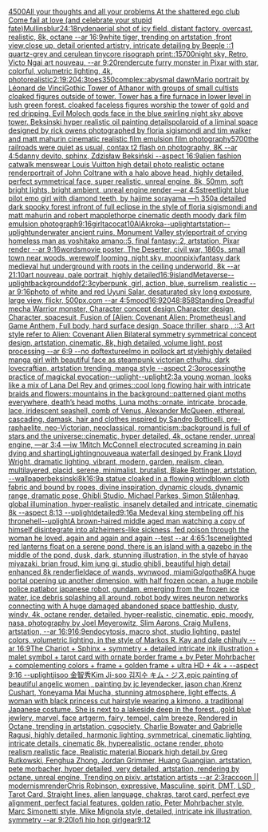 [4500](https://www.ebank.nz/aiartgenerator?category=4500)[All your thoughts and all your problems At the shattered ego club Come fail at love (and celebrate your stupid fate)](https://www.ebank.nz/aiartgenerator?category=All%2520your%2520thoughts%2520and%2520all%2520your%2520problems%2520At%2520the%2520shattered%2520ego%2520club%2520Come%2520fail%2520at%2520love%2520%28and%2520celebrate%2520your%2520stupid%2520fate%29)[Mullins](https://www.ebank.nz/aiartgenerator?category=Mullins)[blur](https://www.ebank.nz/aiartgenerator?category=blur)[24:18](https://www.ebank.nz/aiartgenerator?category=24%3A18)[ryden](https://www.ebank.nz/aiartgenerator?category=ryden)[aerial shot of icy field, distant factory, overcast, realistic, 8k, octane --ar 16:9](https://www.ebank.nz/aiartgenerator?category=aerial%2520shot%2520of%2520icy%2520field%2C%2520distant%2520factory%2C%2520overcast%2C%2520realistic%2C%25208k%2C%2520octane%2520--ar%252016%3A9)[white tiger, trending on artstation ,front view,close up, detail oriented artistry, intricate detailing by Beeple ::1 quartz-grey and cerulean tinycore risograph print::1](https://www.ebank.nz/aiartgenerator?category=white%2520tiger%2C%2520trending%2520on%2520artstation%2520%2Cfront%2520view%2Cclose%2520up%2C%2520detail%2520oriented%2520artistry%2C%2520intricate%2520detailing%2520by%2520Beeple%2520%3A%3A1%2520quartz-grey%2520and%2520cerulean%2520tinycore%2520risograph%2520print%3A%3A1)[5700](https://www.ebank.nz/aiartgenerator?category=5700)[night sky, Retro, Victo Ngai art nouveau,  --ar 9:20](https://www.ebank.nz/aiartgenerator?category=night%2520sky%2C%2520Retro%2C%2520Victo%2520Ngai%2520art%2520nouveau%2C%2520%2520--ar%25209%3A20)[render](https://www.ebank.nz/aiartgenerator?category=render)[cute furry monster in Pixar with star, colorful, volumetric lighting, 4k, photorealistic](https://www.ebank.nz/aiartgenerator?category=cute%2520furry%2520monster%2520in%2520Pixar%2520with%2520star%2C%2520colorful%2C%2520volumetric%2520lighting%2C%25204k%2C%2520photorealistic)[2:1](https://www.ebank.nz/aiartgenerator?category=2%3A1)[9:20](https://www.ebank.nz/aiartgenerator?category=9%3A20)[4:3](https://www.ebank.nz/aiartgenerator?category=4%3A3)[toes](https://www.ebank.nz/aiartgenerator?category=toes)[350](https://www.ebank.nz/aiartgenerator?category=350)[complex::](https://www.ebank.nz/aiartgenerator?category=complex%3A%3A)[abysmal dawn](https://www.ebank.nz/aiartgenerator?category=abysmal%2520dawn)[Mario portrait by Léonard de Vinci](https://www.ebank.nz/aiartgenerator?category=Mario%2520portrait%2520by%2520L%C3%A9onard%2520de%2520Vinci)[Gothic Tower of Athanor with groups of small cultists cloaked figures outside of tower. Tower has a fire furnace in lower level in lush green forest. cloaked faceless figures worship the tower of gold and red dripping. Evil Moloch gods face in the blue swirling night sky above tower. Beksinski hyper realistic oil painting details](https://www.ebank.nz/aiartgenerator?category=Gothic%2520Tower%2520of%2520Athanor%2520with%2520groups%2520of%2520small%2520cultists%2520cloaked%2520figures%2520outside%2520of%2520tower.%2520Tower%2520has%2520a%2520fire%2520furnace%2520in%2520lower%2520level%2520in%2520lush%2520green%2520forest.%2520cloaked%2520faceless%2520figures%2520worship%2520the%2520tower%2520of%2520gold%2520and%2520red%2520dripping.%2520Evil%2520Moloch%2520gods%2520face%2520in%2520the%2520blue%2520swirling%2520night%2520sky%2520above%2520tower.%2520Beksinski%2520hyper%2520realistic%2520oil%2520painting%2520details)[polaroid of a liminal space designed by rick owens photographed by floria sigismondi and tim walker  and matt mahurin cinematic realistic film emulsion film photography](https://www.ebank.nz/aiartgenerator?category=polaroid%2520of%2520a%2520liminal%2520space%2520designed%2520by%2520rick%2520owens%2520photographed%2520by%2520floria%2520sigismondi%2520and%2520tim%2520walker%2520%2520and%2520matt%2520mahurin%2520cinematic%2520realistic%2520film%2520emulsion%2520film%2520photography)[5700](https://www.ebank.nz/aiartgenerator?category=5700)[the railroads were quiet as usual, contax t2 flash on photography, 8K --ar 4:5](https://www.ebank.nz/aiartgenerator?category=the%2520railroads%2520were%2520quiet%2520as%2520usual%2C%2520contax%2520t2%2520flash%2520on%2520photography%2C%25208K%2520--ar%25204%3A5)[danny devito, sphinx, Zdzisław Beksiński --aspect 16:9](https://www.ebank.nz/aiartgenerator?category=danny%2520devito%2C%2520sphinx%2C%2520Zdzis%C5%82aw%2520Beksi%C5%84ski%2520--aspect%252016%3A9)[alien fashion catwalk menswear Louis Vuitton high detail photo realistic octane render](https://www.ebank.nz/aiartgenerator?category=alien%2520fashion%2520catwalk%2520menswear%2520Louis%2520Vuitton%2520high%2520detail%2520photo%2520realistic%2520octane%2520render)[portrait of John Coltrane with a halo above head, highly detailed, perfect symmetrical face, super realistic, unreal engine, 8k, 50mm, soft bright lights, bright ambient, unreal engine render —ar 4:5](https://www.ebank.nz/aiartgenerator?category=portrait%2520of%2520John%2520Coltrane%2520with%2520a%2520halo%2520above%2520head%2C%2520highly%2520detailed%2C%2520perfect%2520symmetrical%2520face%2C%2520super%2520realistic%2C%2520unreal%2520engine%2C%25208k%2C%252050mm%2C%2520soft%2520bright%2520lights%2C%2520bright%2520ambient%2C%2520unreal%2520engine%2520render%2520%E2%80%94ar%25204%3A5)[street](https://www.ebank.nz/aiartgenerator?category=street)[light blue pilot emo girl with diamond teeth, by hajime sorayama —h 350](https://www.ebank.nz/aiartgenerator?category=light%2520blue%2520pilot%2520emo%2520girl%2520with%2520diamond%2520teeth%2C%2520by%2520hajime%2520sorayama%2520%E2%80%94h%2520350)[a detailed dark spooky forest infront of full eclipse in the style of floria sigismondi and matt mahurin and robert mapplethorpe cinematic depth moody dark film emulsion photograph](https://www.ebank.nz/aiartgenerator?category=a%2520detailed%2520dark%2520spooky%2520forest%2520infront%2520of%2520full%2520eclipse%2520in%2520the%2520style%2520of%2520floria%2520sigismondi%2520and%2520matt%2520mahurin%2520and%2520robert%2520mapplethorpe%2520cinematic%2520depth%2520moody%2520dark%2520film%2520emulsion%2520photograph)[9:16](https://www.ebank.nz/aiartgenerator?category=9%3A16)[girl](https://www.ebank.nz/aiartgenerator?category=girl)[tacocat](https://www.ebank.nz/aiartgenerator?category=tacocat)[10](https://www.ebank.nz/aiartgenerator?category=10)[AlAkroka](https://www.ebank.nz/aiartgenerator?category=AlAkroka)[--uplight](https://www.ebank.nz/aiartgenerator?category=--uplight)[artstation](https://www.ebank.nz/aiartgenerator?category=artstation)[--uplight](https://www.ebank.nz/aiartgenerator?category=--uplight)[underwater ancient ruins, Monument Valley style](https://www.ebank.nz/aiartgenerator?category=underwater%2520ancient%2520ruins%2C%2520Monument%2520Valley%2520style)[portrait of crying homeless man as yoshitako amano::5, final fantasy::2, artstation, Pixar render --ar 9:16](https://www.ebank.nz/aiartgenerator?category=portrait%2520of%2520crying%2520homeless%2520man%2520as%2520yoshitako%2520amano%3A%3A5%2C%2520final%2520fantasy%3A%3A2%2C%2520artstation%2C%2520Pixar%2520render%2520--ar%25209%3A16)[words](https://www.ebank.nz/aiartgenerator?category=words)[movie poster, The Deserter, civil war, 1860s, small town near woods, werewolf looming, night sky, moon](https://www.ebank.nz/aiartgenerator?category=movie%2520poster%2C%2520The%2520Deserter%2C%2520civil%2520war%2C%25201860s%2C%2520small%2520town%2520near%2520woods%2C%2520werewolf%2520looming%2C%2520night%2520sky%2C%2520moon)[pixiv](https://www.ebank.nz/aiartgenerator?category=pixiv)[fantasy dark medieval hut underground with roots in the ceiling underworld, 8k --ar 21:10](https://www.ebank.nz/aiartgenerator?category=fantasy%2520dark%2520medieval%2520hut%2520underground%2520with%2520roots%2520in%2520the%2520ceiling%2520underworld%2C%25208k%2520--ar%252021%3A10)[art nouveau, pale portrait, highly detailed](https://www.ebank.nz/aiartgenerator?category=art%2520nouveau%2C%2520pale%2520portrait%2C%2520highly%2520detailed)[16:9](https://www.ebank.nz/aiartgenerator?category=16%3A9)[island](https://www.ebank.nz/aiartgenerator?category=island)[Metaverse](https://www.ebank.nz/aiartgenerator?category=Metaverse)[--uplight](https://www.ebank.nz/aiartgenerator?category=--uplight)[background](https://www.ebank.nz/aiartgenerator?category=background)[dof](https://www.ebank.nz/aiartgenerator?category=dof)[2:3](https://www.ebank.nz/aiartgenerator?category=2%3A3)[cyberpunk, girl, action, blue, surrelism, realistic --ar 9:16](https://www.ebank.nz/aiartgenerator?category=cyberpunk%2C%2520girl%2C%2520action%2C%2520blue%2C%2520surrelism%2C%2520realistic%2520--ar%25209%3A16)[photo of white and red Uyuni Salar, desaturated sky long exposure, large view, flickr, 500px.com --ar 4:5](https://www.ebank.nz/aiartgenerator?category=photo%2520of%2520white%2520and%2520red%2520Uyuni%2520Salar%2C%2520desaturated%2520sky%2520long%2520exposure%2C%2520large%2520view%2C%2520flickr%2C%2520500px.com%2520--ar%25204%3A5)[mood](https://www.ebank.nz/aiartgenerator?category=mood)[16:9](https://www.ebank.nz/aiartgenerator?category=16%3A9)[2048:858](https://www.ebank.nz/aiartgenerator?category=2048%3A858)[Standing Dreadful mecha Warrior monster, Character concept design,Character design,  Character, spacesuit, Fusion of [Alien: Covenant Alien: Prometheus] and Game Anthem,  Full body,  hard surface design, Space thriller, sharp , ::3  Art style refer to Alien: Covenant Alien   Bilateral symmetry       symmetrical   concept design,  artstation, cinematic,  8k, high detailed,  volume light,  post processing    --ar 6:9   --no dof](https://www.ebank.nz/aiartgenerator?category=Standing%2520Dreadful%2520mecha%2520Warrior%2520monster%2C%2520Character%2520concept%2520design%2CCharacter%2520design%2C%2520%2520Character%2C%2520spacesuit%2C%2520Fusion%2520of%2520%5BAlien%3A%2520Covenant%2520Alien%3A%2520Prometheus%5D%2520and%2520Game%2520Anthem%2C%2520%2520Full%2520body%2C%2520%2520hard%2520surface%2520design%2C%2520Space%2520thriller%2C%2520sharp%2520%2C%2520%3A%3A3%2520%2520Art%2520style%2520refer%2520to%2520Alien%3A%2520Covenant%2520Alien%2520%2520%2520Bilateral%2520symmetry%2520%2520%2520%2520%2520%2520%2520symmetrical%2520%2520%2520concept%2520design%2C%2520%2520artstation%2C%2520cinematic%2C%2520%25208k%2C%2520high%2520detailed%2C%2520%2520volume%2520light%2C%2520%2520post%2520processing%2520%2520%2520%2520--ar%25206%3A9%2520%2520%2520--no%2520dof)[texture](https://www.ebank.nz/aiartgenerator?category=texture)[elmo in pollock art style](https://www.ebank.nz/aiartgenerator?category=elmo%2520in%2520pollock%2520art%2520style)[highly detailed manga girl with beautiful face as steampunk victorian cthulhu, dark lovecraftian, artstation trending, manga style --aspect 2:3](https://www.ebank.nz/aiartgenerator?category=highly%2520detailed%2520manga%2520girl%2520with%2520beautiful%2520face%2520as%2520steampunk%2520victorian%2520cthulhu%2C%2520dark%2520lovecraftian%2C%2520artstation%2520trending%2C%2520manga%2520style%2520--aspect%25202%3A3)[processing](https://www.ebank.nz/aiartgenerator?category=processing)[the practice of magickal evocation](https://www.ebank.nz/aiartgenerator?category=the%2520practice%2520of%2520magickal%2520evocation)[--uplight](https://www.ebank.nz/aiartgenerator?category=--uplight)[--uplight](https://www.ebank.nz/aiartgenerator?category=--uplight)[2:3](https://www.ebank.nz/aiartgenerator?category=2%3A3)[](https://www.ebank.nz/aiartgenerator?category=)[a young woman, looks like a mix of Lana Del Rey and grimes::cool long flowing hair with intricate braids and flowers::mountains in the background::patterned giant moths everywhere, death’s head moths, Luna moths::ornate, intricate, brocade, lace, iridescent seashell, comb of Venus, Alexander McQueen, ethereal, cascading, damask, hair and clothes inspired by Sandro Botticelli, pre-raphaelite, neo-Victorian, neoclassical, romanticism::background is full of stars and the universe::cinematic, hyper detailed, 4k, octane render, unreal engine, —ar 3:4 —iw 1](https://www.ebank.nz/aiartgenerator?category=a%2520young%2520woman%2C%2520looks%2520like%2520a%2520mix%2520of%2520Lana%2520Del%2520Rey%2520and%2520grimes%3A%3Acool%2520long%2520flowing%2520hair%2520with%2520intricate%2520braids%2520and%2520flowers%3A%3Amountains%2520in%2520the%2520background%3A%3Apatterned%2520giant%2520moths%2520everywhere%2C%2520death%E2%80%99s%2520head%2520moths%2C%2520Luna%2520moths%3A%3Aornate%2C%2520intricate%2C%2520brocade%2C%2520lace%2C%2520iridescent%2520seashell%2C%2520comb%2520of%2520Venus%2C%2520Alexander%2520McQueen%2C%2520ethereal%2C%2520cascading%2C%2520damask%2C%2520hair%2520and%2520clothes%2520inspired%2520by%2520Sandro%2520Botticelli%2C%2520pre-raphaelite%2C%2520neo-Victorian%2C%2520neoclassical%2C%2520romanticism%3A%3Abackground%2520is%2520full%2520of%2520stars%2520and%2520the%2520universe%3A%3Acinematic%2C%2520hyper%2520detailed%2C%25204k%2C%2520octane%2520render%2C%2520unreal%2520engine%2C%2520%E2%80%94ar%25203%3A4%2520%E2%80%94iw%25201)[Mitch McConnell electrocuted screaming in pain dying and sharting](https://www.ebank.nz/aiartgenerator?category=Mitch%2520McConnell%2520electrocuted%2520screaming%2520in%2520pain%2520dying%2520and%2520sharting)[Lighting](https://www.ebank.nz/aiartgenerator?category=Lighting)[nouveau](https://www.ebank.nz/aiartgenerator?category=nouveau)[a waterfall desinged by Frank Lloyd Wright, dramatic lighting, vibrant, modern, garden, realism, clean, multilayered, placid, serene, minimalist, brutalist,  Blake Rottinger, artstation, --wallpaper](https://www.ebank.nz/aiartgenerator?category=a%2520waterfall%2520desinged%2520by%2520Frank%2520Lloyd%2520Wright%2C%2520dramatic%2520lighting%2C%2520vibrant%2C%2520modern%2C%2520garden%2C%2520realism%2C%2520clean%2C%2520multilayered%2C%2520placid%2C%2520serene%2C%2520minimalist%2C%2520brutalist%2C%2520%2520Blake%2520Rottinger%2C%2520artstation%2C%2520--wallpaper)[beksinski](https://www.ebank.nz/aiartgenerator?category=beksinski)[8k](https://www.ebank.nz/aiartgenerator?category=8k)[16:9](https://www.ebank.nz/aiartgenerator?category=16%3A9)[a statue cloaked in a flowing windblown cloth fabric and bound by ropes, divine inspiration, dynamic clouds, dynamic range, dramatic pose, Ghibli Studio, Michael Parkes, Simon Stålenhag, global illumination, hyper-realistic, insanely detailed and intricate, cinematic 8k --aspect 8:13 --uplight](https://www.ebank.nz/aiartgenerator?category=a%2520statue%2520cloaked%2520in%2520a%2520flowing%2520windblown%2520cloth%2520fabric%2520and%2520bound%2520by%2520ropes%2C%2520divine%2520inspiration%2C%2520dynamic%2520clouds%2C%2520dynamic%2520range%2C%2520dramatic%2520pose%2C%2520Ghibli%2520Studio%2C%2520Michael%2520Parkes%2C%2520Simon%2520St%C3%A5lenhag%2C%2520global%2520illumination%2C%2520hyper-realistic%2C%2520insanely%2520detailed%2520and%2520intricate%2C%2520cinematic%25208k%2520--aspect%25208%3A13%2520--uplight)[detailed](https://www.ebank.nz/aiartgenerator?category=detailed)[9:16](https://www.ebank.nz/aiartgenerator?category=9%3A16)[a Medeval king stembeling off his throne](https://www.ebank.nz/aiartgenerator?category=a%2520Medeval%2520king%2520stembeling%2520off%2520his%2520throne)[hell](https://www.ebank.nz/aiartgenerator?category=hell)[--uplight](https://www.ebank.nz/aiartgenerator?category=--uplight)[A brown-haired middle aged man watching a copy of himself disintegrate into alzheimers-like sickness, fed poison through the woman he loved, again and again and again --test --ar 4:6](https://www.ebank.nz/aiartgenerator?category=A%2520brown-haired%2520middle%2520aged%2520man%2520watching%2520a%2520copy%2520of%2520himself%2520disintegrate%2520into%2520alzheimers-like%2520sickness%2C%2520fed%2520poison%2520through%2520the%2520woman%2520he%2520loved%2C%2520again%2520and%2520again%2520and%2520again%2520--test%2520--ar%25204%3A6)[5:1](https://www.ebank.nz/aiartgenerator?category=5%3A1)[scene](https://www.ebank.nz/aiartgenerator?category=scene)[lighted red lanterns float on a serene pond, there is an island with a gazebo in the middle of the pond, dusk, dark, stunning illustration, in the style of hayao miyazaki, brian froud, kim jung gi, studio ghibli, beautiful high detail enhanced 8k render](https://www.ebank.nz/aiartgenerator?category=lighted%2520red%2520lanterns%2520float%2520on%2520a%2520serene%2520pond%2C%2520there%2520is%2520an%2520island%2520with%2520a%2520gazebo%2520in%2520the%2520middle%2520of%2520the%2520pond%2C%2520dusk%2C%2520dark%2C%2520stunning%2520illustration%2C%2520in%2520the%2520style%2520of%2520hayao%2520miyazaki%2C%2520brian%2520froud%2C%2520kim%2520jung%2520gi%2C%2520studio%2520ghibli%2C%2520beautiful%2520high%2520detail%2520enhanced%25208k%2520render)[field](https://www.ebank.nz/aiartgenerator?category=field)[ace of wands, wynwood, miami](https://www.ebank.nz/aiartgenerator?category=ace%2520of%2520wands%2C%2520wynwood%2C%2520miami)[Golgotha](https://www.ebank.nz/aiartgenerator?category=Golgotha)[8K](https://www.ebank.nz/aiartgenerator?category=8K)[A huge portal opening up another dimension, with half frozen ocean, a huge mobile police patlabor japanese robot, gundam, emerging from the frozen ice water, ice debris splashing all around, robot body wires neuron networks connecting with A huge damaged abandoned space battleship, dusty, windy, 4k, octane render, detailed, hyper-realistic, cinematic, epic, moody, nasa, photography by Joel Meyerowitz, Slim Aarons, Craig Mullens, artstation, --ar 16:9](https://www.ebank.nz/aiartgenerator?category=A%2520huge%2520portal%2520opening%2520up%2520another%2520dimension%2C%2520with%2520half%2520frozen%2520ocean%2C%2520a%2520huge%2520mobile%2520police%2520patlabor%2520japanese%2520robot%2C%2520gundam%2C%2520emerging%2520from%2520the%2520frozen%2520ice%2520water%2C%2520ice%2520debris%2520splashing%2520all%2520around%2C%2520robot%2520body%2520wires%2520neuron%2520networks%2520connecting%2520with%2520A%2520huge%2520damaged%2520abandoned%2520space%2520battleship%2C%2520dusty%2C%2520windy%2C%25204k%2C%2520octane%2520render%2C%2520detailed%2C%2520hyper-realistic%2C%2520cinematic%2C%2520epic%2C%2520moody%2C%2520nasa%2C%2520photography%2520by%2520Joel%2520Meyerowitz%2C%2520Slim%2520Aarons%2C%2520Craig%2520Mullens%2C%2520artstation%2C%2520--ar%252016%3A9)[16:9](https://www.ebank.nz/aiartgenerator?category=16%3A9)[endocytosis, macro shot, studio lighting, pastel colors, volumetric lighting, in the style of Markos R. Kay and dale chihuly --ar 16:9](https://www.ebank.nz/aiartgenerator?category=endocytosis%2C%2520macro%2520shot%2C%2520studio%2520lighting%2C%2520pastel%2520colors%2C%2520volumetric%2520lighting%2C%2520in%2520the%2520style%2520of%2520Markos%2520R.%2520Kay%2520and%2520dale%2520chihuly%2520--ar%252016%3A9)[The Chariot + Sphinx + symmetry + detailed intricate ink illustration + malet symbol + tarot card with ornate border frame + by Peter Mohrbacher + complementing colors + frame + golden frame + ultra HD + 4k + --aspect 9:16 --uplight](https://www.ebank.nz/aiartgenerator?category=The%2520Chariot%2520%2B%2520Sphinx%2520%2B%2520symmetry%2520%2B%2520detailed%2520intricate%2520ink%2520illustration%2520%2B%2520malet%2520symbol%2520%2B%2520tarot%2520card%2520with%2520ornate%2520border%2520frame%2520%2B%2520by%2520Peter%2520Mohrbacher%2520%2B%2520complementing%2520colors%2520%2B%2520frame%2520%2B%2520golden%2520frame%2520%2B%2520ultra%2520HD%2520%2B%25204k%2520%2B%2520--aspect%25209%3A16%2520--uplight)[jisoo 金智秀Kim Ji-soo 김지수 キム・ジス,epic painting of beautiful angelic women , painting by jc leyendecker, jason chan,Krenz Cushart, Yoneyama Mai Mucha, stunning atmosphere, light effects, A woman with black princess cut hairstyle wearing a kimono, a traditional Japanese costume. She is next to a lakeside deep in the forest..,gold blue jewlery, marvel, face artgerm, fairy, tempel, calm breeze, Rendered in Octane, trending in artstation, cgsociety, Charlie Bowater and Gabrielle Ragusi, highly detailed, harmonic lighting, symmetrical, cinematic lighting, intricate details, cinematic 8k, hyperealistic, octane render, photo realism,realistic face, Realistic material,Biopark,high detail,by Greg Rutkowski, Fenghua Zhong, Jordan Grimmer, Huang Guangjian, artstation, pete morbacher, hyper detailed, very detailed, artstation, rendering by octane, unreal engine, Trending on pixiv, artstation artists --ar 2:3](https://www.ebank.nz/aiartgenerator?category=jisoo%2520%E9%87%91%E6%99%BA%E7%A7%80Kim%2520Ji-soo%2520%EA%B9%80%EC%A7%80%EC%88%98%2520%E3%82%AD%E3%83%A0%E3%83%BB%E3%82%B8%E3%82%B9%2Cepic%2520painting%2520of%2520beautiful%2520angelic%2520women%2520%2C%2520painting%2520by%2520jc%2520leyendecker%2C%2520jason%2520chan%2CKrenz%2520Cushart%2C%2520Yoneyama%2520Mai%2520Mucha%2C%2520stunning%2520atmosphere%2C%2520light%2520effects%2C%2520A%2520woman%2520with%2520black%2520princess%2520cut%2520hairstyle%2520wearing%2520a%2520kimono%2C%2520a%2520traditional%2520Japanese%2520costume.%2520She%2520is%2520next%2520to%2520a%2520lakeside%2520deep%2520in%2520the%2520forest..%2Cgold%2520blue%2520jewlery%2C%2520marvel%2C%2520face%2520artgerm%2C%2520fairy%2C%2520tempel%2C%2520calm%2520breeze%2C%2520Rendered%2520in%2520Octane%2C%2520trending%2520in%2520artstation%2C%2520cgsociety%2C%2520Charlie%2520Bowater%2520and%2520Gabrielle%2520Ragusi%2C%2520highly%2520detailed%2C%2520harmonic%2520lighting%2C%2520symmetrical%2C%2520cinematic%2520lighting%2C%2520intricate%2520details%2C%2520cinematic%25208k%2C%2520hyperealistic%2C%2520octane%2520render%2C%2520photo%2520realism%2Crealistic%2520face%2C%2520Realistic%2520material%2CBiopark%2Chigh%2520detail%2Cby%2520Greg%2520Rutkowski%2C%2520Fenghua%2520Zhong%2C%2520Jordan%2520Grimmer%2C%2520Huang%2520Guangjian%2C%2520artstation%2C%2520pete%2520morbacher%2C%2520hyper%2520detailed%2C%2520very%2520detailed%2C%2520artstation%2C%2520rendering%2520by%2520octane%2C%2520unreal%2520engine%2C%2520Trending%2520on%2520pixiv%2C%2520artstation%2520artists%2520--ar%25202%3A3)[raccoon || modernism](https://www.ebank.nz/aiartgenerator?category=raccoon%2520%7C%7C%2520modernism)[render](https://www.ebank.nz/aiartgenerator?category=render)[Chris Robinson, expressive, Masculine, spirit, DMT, LSD , Tarot Card, Straight lines, alien language, chakras, tarot card, perfect eye alignment, perfect facial features, golden ratio, Peter Mohrbacher style, Marc Simonetti style, Mike Mignola style, detailed, intricate ink illustration, symmetry --ar 9:20](https://www.ebank.nz/aiartgenerator?category=Chris%2520Robinson%2C%2520expressive%2C%2520Masculine%2C%2520spirit%2C%2520DMT%2C%2520LSD%2520%2C%2520Tarot%2520Card%2C%2520Straight%2520lines%2C%2520alien%2520language%2C%2520chakras%2C%2520tarot%2520card%2C%2520perfect%2520eye%2520alignment%2C%2520perfect%2520facial%2520features%2C%2520golden%2520ratio%2C%2520Peter%2520Mohrbacher%2520style%2C%2520Marc%2520Simonetti%2520style%2C%2520Mike%2520Mignola%2520style%2C%2520detailed%2C%2520intricate%2520ink%2520illustration%2C%2520symmetry%2520--ar%25209%3A20)[lofi hip hop girl](https://www.ebank.nz/aiartgenerator?category=lofi%2520hip%2520hop%2520girl)[gear](https://www.ebank.nz/aiartgenerator?category=gear)[9:12](https://www.ebank.nz/aiartgenerator?category=9%3A12)